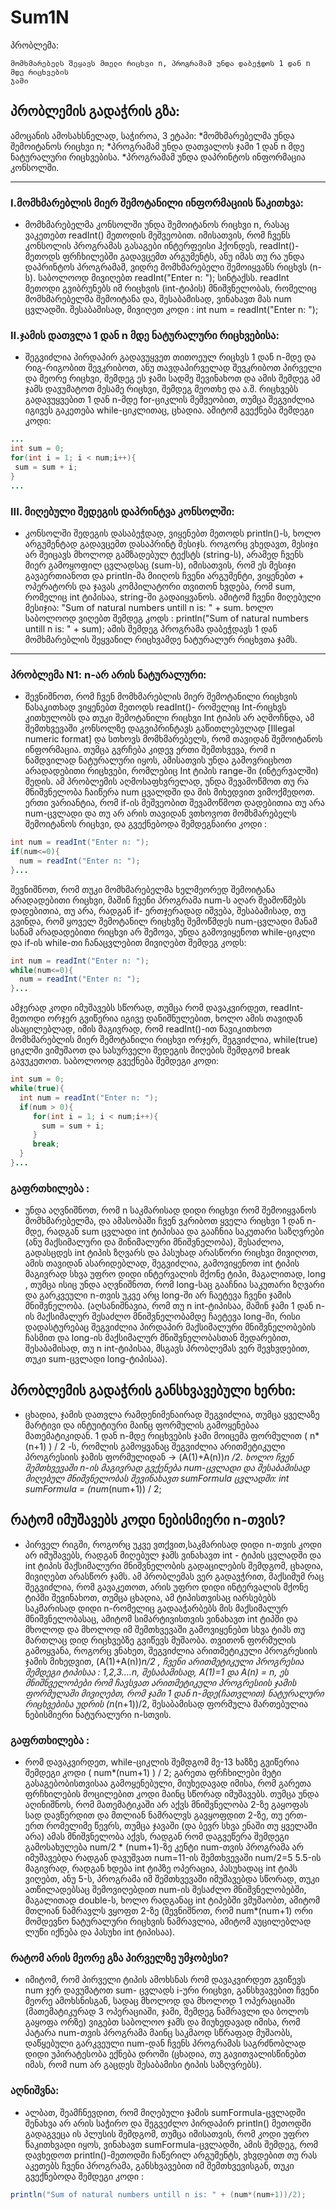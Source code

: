# Sum1N

პრობლემა:
```
მომხმარებელს შეყავს მთელი რიცხვი n, პროგრამამ უნდა დაბეჭდოს 1 დან n მდე რიცხვების
ჯამი
```



## პრობლემის გადაჭრის გზა:
ამოცანის ამოსახსნელად, საჭიროა, 3 ეტაპი:
 *მომხმარებელმა უნდა შემოიტანოს რიცხვი n;
 *პროგრამამ უნდა დათვალოს ჯამი 1 დან n მდე ნატურალური რიცხვებისა.
 *პროგრამამ უნდა დაპრინტოს ინფორმაცია კონსოლში.

---

### I.მომხმარებლის მიერ შემოტანილი ინფორმაციის წაკითხვა:
 * მომხმარებელმა კონსოლში უნდა შემოიტანოს რიცხვი n, რასაც ვაკეთებთ readInt() მეთოდის მეშვეობით. იმისათვის, რომ ჩვენს კონსოლის პროგრამას გასაგები ინტერფეისი ჰქონდეს, readInt()-მეთოდს ფრჩხილებში გადავცემთ არგუმენტს, ანუ იმას თუ რა უნდა დაპრინტოს პროგრამამ, ვიდრე მომხმარებელი შემოიყვანს რიცხვს (n-ს). საბოლოოდ მივიღებთ readInt("Enter n: "); სინტაქსს. readInt მეთოდი გვიბრუნებს იმ რიცხვის (int-ტიპის) მნიშვნელობას, რომელიც მომხმარებელმა შემოიტანა და, შესაბამისად, ვინახავთ მას num ცვლადში. შესაბამისად, მივიღეთ კოდი : int num = readInt("Enter n: ");

### II.ჯამის დათვლა 1 დან n მდე ნატურალური რიცხვებისა:

 * შეგვიძლია პირდაპირ გადავუყვეთ თითოეულ რიცხვს 1 დან n-მდე და რიგ-რიგობით შევკრიბოთ, ანუ თავდაპირველად შევკრიბოთ პირველი და მეორე რიცხვი, შემდეგ ეს ჯამი სადმე შევინახოთ და ამის შემდეგ ამ ჯამს დავუმატოთ მესამე რიცხვი, შემდეგ მეოთხე და ა.შ. რიცხვებს გადავუყვებით 1 დან n-მდე for-ციკლის მეშვეობით, თუმცა შეგვიძლია იგივეს გაკეთება while-ციკლითაც, ცხადია. ამიტომ გვექნება შემდეგი კოდი:
```java
...
int sum = 0;
for(int i = 1; i < num;i++){
 sum = sum + i;
}
...
```



### III. მიღებული შედეგის დაპრინტვა კონსოლში:
 * კონსოლში შედეგის დასაბეჭდად, ვიყენებთ მეთოდს println()-ს, ხოლო არგუმენტად გადავცემთ დასაპრინტ მესიჯს. როგორც ვხედავთ, მესიჯი არ შეიცავს მხოლოდ გამზადებულ ტექსტს (string-ს), არამედ ჩვენს მიერ გამოყოფილ ცვლადსაც (sum-ს), იმისათვის, რომ ეს მესიჯი გავაერთიანოთ და println-მა მიიღოს ჩვენი არგუმენტი, ვიყენებთ + ოპერატორს და ჯავას კომპილატორი თვითონ ხვდება, რომ sum, რომელიც int ტიპისაა, string-ში გადაიყვანოს. ამიტომ ჩვენი მიღებული მესიჯია: "Sum of natural numbers untill n is: " + sum. ხოლო საბოლოოდ ვიღებთ შემდეგ კოდს : println("Sum of natural numbers untill n is: " + sum); ამის შემდეგ პროგრამა დაბეჭდავს 1 დან მომხმარებლის შეყვანილ რიცხვამდე ნატურალურ რიცხვთა ჯამს.

---

### პრობლემა N1: n-არ არის ნატურალური:
 * შევნიშნოთ, რომ ჩვენ მომხმარებლის მიერ შემოტანილი რიცხვის წასაკითხად ვიყენებთ მეთოდს readInt()- რომელიც Int-რიცხვს კითხულობს და თუკი შემოტანილი რიცხვი Int ტიპის არ აღმოჩნდა, ამ შემთხვევაში კონსოლზე დაგვიპრინტავს გაწითლებულად [Illegal numeric format] და სთხოვს მომხმარებელს, რომ თავიდან შემოიტანოს ინფორმაცია. თუმცა გვრჩება კიდევ ერთი შემთხვევა, რომ n ნამდვილად ნატურალური იყოს, ამისათვის უნდა გამოვრიცხოთ არადადებითი რიცხვები, რომლებიც Int ტიპის range-ში (ინტერვალში) შედის. ამ პრობლემის აღმოსაფხვრელად, უნდა შევამოწმოთ თუ რა მნიშვნელობა ჩაიწერა num ცვალდში და მის მიხედვით ვიმოქმედოთ.
  ერთი ვარიანტია, რომ if-ის მეშვეობით შევამოწმოთ დადებითია თუ არა num-ცვლადი და თუ არ არის თავიდან ვთხოვოთ მომხმარებელს შემოიტანოს რიცხვი, და გვექნებოდა შემდეგნაირი კოდი : 
```java
int num = readInt("Enter n: ");
if(num<=0){
  num = readInt("Enter n: ");
}...
```
 შევნიშნოთ, რომ თუკი მომხმარებელმა ხელმეორედ შემოიტანა არადადებითი რიცხვი, მაშინ ჩვენი პროგრამა num-ს აღარ შეამოწმებს დადებითია, თუ არა, რადგან if- ერთჯერადად იშვება, შესაბამისად, თუ გვინდა, რომ ყოველ შემოტანილ რიცხვზე შემოწმდეს num-ცვლადი მანამ სანამ არადადებითი რიცხვი არ შემოვა, უნდა გამოვიყენოთ while-ციკლი და if-ის while-თი ჩანაცვლებით მივიღებთ შემდეგ კოდს:
```java
int num = readInt("Enter n: ");
while(num<=0){
  num = readInt("Enter n: ");
}...
```
 ამჯერად კოდი იმუშავებს სწორად, თუმცა რომ დავაკვირდეთ, readInt-მეთოდი ორჯერ გვიწერია იგივე დანიშნულებით, ხოლო ამის თავიდან ასაცილებლად, იმის მაგივრად, რომ readInt()-ით წავიკითხოთ მომხმარებლის მიერ შემოტანილი რიცხვი ორჯერ, შეგვიძლია, while(true) ციკლში ვიმუშაოთ და სასურველი შედეგის მიღების შემდგომ break გავუკეთოთ. საბოლოოდ გვექნება შემდეგი კოდი:
```java
int sum = 0;
while(true){
  int num = readInt("Enter n: ");
  if(num > 0){
     for(int i = 1; i < num;i++){
       sum = sum + i;
     }
     break;
  }
}...
```

### გაფრთხილება :
 * უნდა აღვნიშნოთ, რომ n საკმარისად დიდი რიცხვი რომ შემოიყვანოს მომხმარებელმა, და ამასობაში ჩვენ ვკრიბოთ ყველა რიცხვი 1 დან n-მდე, რადგან sum ცვლადი int ტიპისაა და გააჩნია საკუთარი საზღვრები (ანუ მაქსიმალური და მინიმალური მნიშვნელობა), შესაძლოა, გადასცდეს int ტიპის ზღვარს და პასუხად არასწორი რიცხვი მივიღოთ, ამის თავიდან ასარიდებლად, შეგვიძლია, გამოვიყენოთ int ტიპის მაგივრად სხვა უფრო დიდი ინტერვალის მქონე ტიპი, მაგალითად, long , თუმცა ისიც უნდა აღვნიშნოთ, რომ long-საც გააჩნია საკუთარი ზღვარი და გარკვეული n-თვის უკვე არც long-ში არ ჩაეტევა ჩვენი ჯამის მნიშვნელობა. (აღსანიშნავია, რომ თუ n int-ტიპისაა, მაშინ ჯამი 1 დან n-ის მაქსიმალურ შესაძლო მნიშვნელობამდე ჩაეტევა long-ში, რისი დადასტურებაც შეგვიძლია პირდაპირ მაქსიმალური მნიშვნელობების ჩასმით და long-ის მაქსიმალურ მნიშვნელობასთან შედარებით, შესაბამისად, თუ n int-ტიპისაა, მსგავს პრობლემას ვერ შევხვდებით, თუკი sum-ცვლადი long-ტიპისაა).

## პრობლემის გადაჭრის განსხვავებული ხერხი:
 * ცხადია, ჯამის დათვლა რამდენიმენაირად შეგვიძლია, თუმცა ყველაზე მარტივი და ინტუიტიური მაინც ფორმულის გამოყენებაა მათემატიკიდან. 1 დან n-მდე რიცხვების ჯამი მოიცემა ფორმულით ( n*(n+1) ) / 2 -ს, რომლის გამოყვანაც შეგვიძლია არითმეტიკული პროგრესიის ჯამის ფორმულიდან -> (A(1)+A(n))*n /2. ხოლო ჩვენ შემთხვევაში n-ის მაგივრად გვქენება num-ცვლადი და შესაბამისად მიღებულ მნიშვნელობას შევინახავთ sumFormula ცვლადში: int sumFormula = (num*(num+1)) / 2;

## რატომ იმუშავებს კოდი ნებისმიერი n-თვის?
 * პირველ რიგში, როგორც უკვე ვთქვით,საკმარისად დიდი n-თვის კოდი არ იმუშავებს, რადგან მიღებულ ჯამს ვინახავთ int - ტიპის ცვლადში და int ტიპის მაქსიმალური მნიშვნელობის გადაცილების შემდგომ, ცხადია, მივიღებთ არასწორ ჯამს. ამ პრობლემას ვერ გადავჭრით, მაქსიმუმ რაც შეგვიძლია, რომ გავაკეთოთ, არის უფრო დიდი ინტერვალის მქონე ტიპში შევინახოთ, თუმცა ცხადია, ამ ტიპისთვისაც იარსებებს საკმარისად დიდი n-რომელიც გადააჭარბებს მის მაქსიმალურ მნიშვნელობასაც, ამიტომ სიმარტივისთვის ვინახავთ int ტიპში და მხოლოდ და მხოლოდ იმ შემთხვევაში გამოვიყენებთ სხვა ტიპს თუ მართლაც დიდ რიცხვებზე გვიწევს მუშაობა. თვითონ ფორმულის გამოყვანა, როგორც ვნახეთ, შეგვიძლია არითმეტიკული პროგრესიის ჯამის მიხედვით, (A(1)+A(n))*n/2 , ჩვენი არითმეტიკული პროგრესია შემდეგი ტიპისაა : 1,2,3....n, შესაბამისად, A(1)=1 და A(n) = n, ეს მნიშნველობები რომ ჩავსვათ არითმეტიკული პროგრესიის ჯამის ფორმულაში მივიღებთ, რომ ჯამი 1 დან n-მდე(ჩათვლით) ნატურალური რიცხვებისა უდრის    (n*(n+1))/2, შესაბამისად ფორმულა მართებულია ნებისმიერი ნატურალური n-სთვის.

### გაფრთხილება : 
 * რომ დავაკვირდეთ, while-ციკლის შემდგომ მე-13 ხაზზე გვიწერია შემდეგი კოდი ( num*(num+1) ) / 2; გარეთა ფრჩხილები მეტი გასაგებობისთვისაა გამოყენებული, მიუხედავად იმისა, რომ გარეთა ფრჩხილების მოცილებით კოდი მაინც სწორად იმუშავებს. თუმცა უნდა აღინიშნოს, რომ მათემატიკაში არ აქვს მნიშვნელობა 2-ზე გაყოფას სად დავწერდით და მთლიან ნამრალვს გავყოფდით 2-ზე, თუ ერთ-ერთ რომელიმე წევრს, თუმცა ჯავაში (და ბევრ სხვა ენაში თუ ყველაში არა) ამას მნიშვნელობა აქვს, რადგან რომ დაგვეწერა შემდეგი გამოსახულება num/2 * (num+1)-ზე კენტი num-თვის პროგრამა არ იმუშავებდა რადგან დავუშვათ num=11-ის შემთხვევაში num/2=5 5.5-ის მაგივრად, რადგან ხდება int ტიპზე ოპერაცია, პასუხადაც int ტიპს ვიღებთ, ანუ 5-ს, პროგრამა იმ შემთხვევაში იმუშავებდა სწორად, თუკი ათწილადებსაც შემოვიღებდით num-ის შესაძლო მნიშვნელობებში, მაგალითად double-ს, ხოლო რადგანაც int ტიპებში ვმუშაობთ, ამიტომ მთლიან ნამრავლს ვყოფთ 2-ზე (შევნიშნოთ, რომ num*(num+1) ორი მომდევნო ნატურალური რიცხვის ნამრავლია, ამიტომ აუცილებლად ლუწი იქნება და პასუხი int ტიპისაა).

### რატომ არის მეორე გზა პირველზე უმჯობესი?
 * იმიტომ, რომ პირველი ტიპის ამოხსნას რომ დავაკვირდეთ გვიწევს num ჯერ დავუმატოთ sum- ცვლადს i-ური რიცხვი, განსხვავებით ჩვენი მეორე ამოხსნისგან, სადაც მხოლოდ და მხოლოდ 1 ოპერაციაში (მათემატიკურად 3 ოპერაციაში, ჯამი, შემდეგ ნამრავლი და ბოლოს გაყოფა ორზე) ვიგებთ საბოლოო ჯამს და მიუხედავად იმისა, რომ პატარა num-თვის პროგრამა მაინც საკმაოდ სწრაფად მუშაობს, დაწყებული გარკვეული num-დან ჩვენს პროგრამას საგრძნობლად დიდი უპირატესობა ექნება დროში (ცხადია, თუ გავითვალისწინებთ იმას, რომ num არ გაცდეს შესაბამისი ტიპის საზღვრებს).

### აღნიშვნა:
 * ალბათ, შეამჩნევდით, რომ მიღებული ჯამის sumFormula-ცვლადში შენახვა არ არის საჭირო და შეგვეძლო პირდაპირ println() მეთოდში გადაგვეცა ის პლუსის შემდგომ, თუმცა იმისათვის, რომ კოდი უფრო წაკითხვადი იყოს, ვინახავთ sumFormula-ცვლადში, ამის შემდეგ, რომ დავხედოთ println()-მეთოდში ჩაწერილ არგუმენტს, ვხვდებით თუ რას აკეთებს ჩვენი პროგრამა, განსხვავებით იმ შემთხვევისგან, თუკი გვექნებოდა შემდეგი კოდი :
```java
println("Sum of natural numbers untill n is: " + (num*(num+1))/2);
```